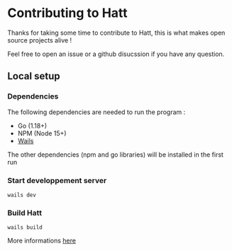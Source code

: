 # Contributing to Hatt

Thanks for taking some time to contribute to Hatt, this is what makes open source projects alive !

Feel free to open an issue or a github disucssion if you have any question.


## Local setup

### Dependencies 

The following dependencies are needed to run the program :

- Go (1.18+)
- NPM (Node 15+)
- [Wails](https://wails.io/docs/gettingstarted/installation)

The other dependencies (npm and go libraries) will be installed in the first run

### Start developpement server

```
wails dev
```

### Build Hatt

```
wails build
```

More informations [here](https://wails.io/docs/reference/cli#build)
